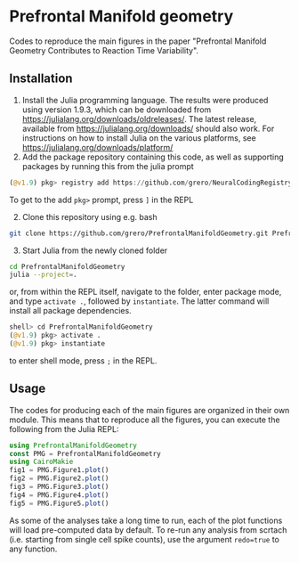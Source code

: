 # Prefrontal Manifold geometry
Codes to reproduce the main figures in the paper "Prefrontal Manifold Geometry Contributes to Reaction Time Variability".

## Installation

1. Install the Julia programming language. The results were produced using version 1.9.3, which can be downloaded from https://julialang.org/downloads/oldreleases/. The latest release, available from https://julialang.org/downloads/ should also work. For instructions on how to install Julia on the various platforms, see https://julialang.org/downloads/platform/
2. Add the package repository containing this code, as well as supporting packages by running this from the julia prompt

```julia
(@v1.9) pkg> registry add https://github.com/grero/NeuralCodingRegistry.jl.git
```
To get to the add `pkg>` prompt, press `]` in the REPL

2. Clone this repository using e.g. bash

```bash
git clone https://github.com/grero/PrefrontalManifoldGeometry.git PrefrontalManifoldGeometry
```
3. Start Julia from the newly cloned folder

```bash
cd PrefrontalManifoldGeometry
julia --project=.
```

or, from within the REPL itself, navigate to the folder, enter package mode, and type `activate .`, followed by `instantiate`. The latter command will install all  package dependencies.

```julia
shell> cd PrefrontalManifoldGeometry
(@v1.9) pkg> activate .
(@v1.9) pkg> instantiate 
```
to enter shell mode, press `;` in the REPL.

## Usage

The codes for producing each of the main figures are organized in their own module. This means that to reproduce all the figures, you can execute the following from the Julia REPL:

```julia
using PrefrontalManifoldGeometry
const PMG = PrefrontalManifoldGeometry
using CairoMakie
fig1 = PMG.Figure1.plot()
fig2 = PMG.Figure2.plot()
fig3 = PMG.Figure3.plot()
fig4 = PMG.Figure4.plot()
fig5 = PMG.Figure5.plot()
```

As some of the analyses take a long time to run, each of the plot functions will load pre-computed data by default. To re-run any analysis from scrtach (i.e. starting from single cell spike counts), use the argument `redo=true` to any function.
